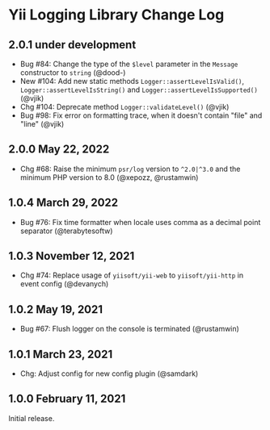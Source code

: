 # Yii Logging Library Change Log

## 2.0.1 under development

- Bug #84: Change the type of the `$level` parameter in the `Message` constructor to `string` (@dood-)
- New #104: Add new static methods `Logger::assertLevelIsValid()`, `Logger::assertLevelIsString()` and
  `Logger::assertLevelIsSupported()` (@vjik)
- Chg #104: Deprecate method `Logger::validateLevel()` (@vjik)
- Bug #98: Fix error on formatting trace, when it doesn't contain "file" and "line" (@vjik)

## 2.0.0 May 22, 2022

- Chg #68: Raise the minimum `psr/log` version to `^2.0|^3.0` and the minimum PHP version to 8.0 (@xepozz, @rustamwin)

## 1.0.4 March 29, 2022

- Bug #76: Fix time formatter when locale uses comma as a decimal point separator (@terabytesoftw)

## 1.0.3 November 12, 2021

- Chg #74: Replace usage of `yiisoft/yii-web` to `yiisoft/yii-http` in event config (@devanych)

## 1.0.2 May 19, 2021

- Bug #67: Flush logger on the console is terminated (@rustamwin)

## 1.0.1 March 23, 2021

- Chg: Adjust config for new config plugin (@samdark)

## 1.0.0 February 11, 2021

Initial release.
